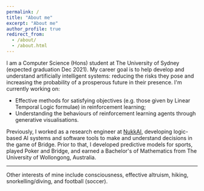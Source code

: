 ```yaml
---
permalink: /
title: "About me"
excerpt: "About me"
author_profile: true
redirect_from: 
  - /about/
  - /about.html
---
```


I am a Computer Science (Hons) student at The University of Sydney (expected graduation Dec 2021). My career goal is to help develop and understand artificially intelligent systems: reducing the risks they pose and increasing the probability of a prosperous future in their presence. I'm currently working on:
- Effective methods for satisfying objectives (e.g. those given by Linear Temporal Logic formulae) in reinforcement learning;
- Understanding the behaviours of reinforcement learning agents through generative visualisations.

Previously, I worked as a research engineer at [NukkAI](https://nukk.ai), developing logic-based AI systems and software tools to make and understand decisions in the game of Bridge. Prior to that, I developed predictive models for sports, played Poker and Bridge, and earned a Bachelor's of Mathematics from The University of Wollongong, Australia.

---
Other interests of mine include consciousness, effective altruism, hiking, snorkelling/diving, and football (soccer).
 